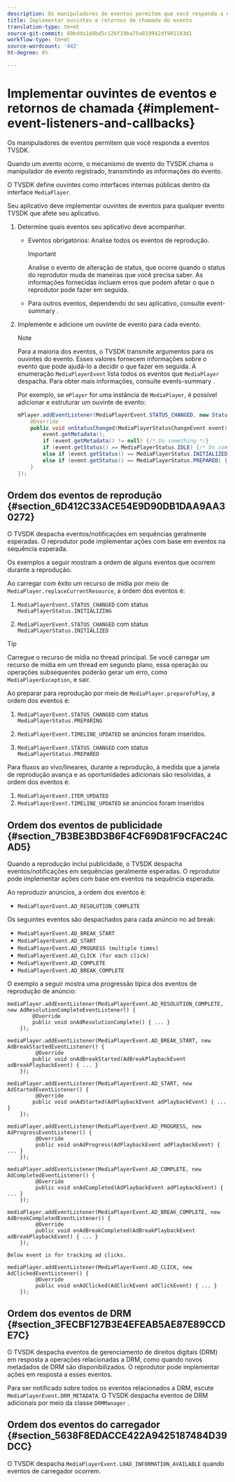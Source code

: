 ```yaml
---
description: Os manipuladores de eventos permitem que você responda a eventos TVSDK.
title: Implementar ouvintes e retornos de chamada do evento
translation-type: tm+mt
source-git-commit: 89bdda1d4bd5c126f19ba75a819942df901183d1
workflow-type: tm+mt
source-wordcount: '442'
ht-degree: 0%

---
```



# Implementar ouvintes de eventos e retornos de chamada {#implement-event-listeners-and-callbacks}

Os manipuladores de eventos permitem que você responda a eventos TVSDK.

Quando um evento ocorre, o mecanismo de evento do TVSDK chama o manipulador de evento registrado, transmitindo as informações do evento.

O TVSDK define ouvintes como interfaces internas públicas dentro da interface `MediaPlayer`.

Seu aplicativo deve implementar ouvintes de eventos para qualquer evento TVSDK que afete seu aplicativo.

1. Determine quais eventos seu aplicativo deve acompanhar.

   * Eventos obrigatórios: Analise todos os eventos de reprodução.

      >[!IMPORTANT]
      >
      >Analise o evento de alteração de status, que ocorre quando o status do reprodutor muda de maneiras que você precisa saber. As informações fornecidas incluem erros que podem afetar o que o reprodutor pode fazer em seguida.

   * Para outros eventos, dependendo do seu aplicativo, consulte event-summary .

1. Implemente e adicione um ouvinte de evento para cada evento.

   >[!NOTE]
   >
   >Para a maioria dos eventos, o TVSDK transmite argumentos para os ouvintes do evento. Esses valores fornecem informações sobre o evento que pode ajudá-lo a decidir o que fazer em seguida. A enumeração `MediaPlayerEvent` lista todos os eventos que `MediaPlayer` despacha. Para obter mais informações, consulte events-summary .

   Por exemplo, se `mPlayer` for uma instância de `MediaPlayer`, é possível adicionar e estruturar um ouvinte de evento:

   ```java
   mPlayer.addEventListener(MediaPlayerEvent.STATUS_CHANGED, new StatusChangeEventListener() { 
       @Override 
       public void onStatusChanged(MediaPlayerStatusChangeEvent event) { 
           event.getMetadata(); 
           if (event.getMetadata() != null) {/* Do something */} 
           if (event.getStatus() == MediaPlayerStatus.IDLE) {/* Do something */} 
           else if (event.getStatus() == MediaPlayerStatus.INITIALIZED) {/* Do something */} 
           else if (event.getStatus() == MediaPlayerStatus.PREPARED) {/* Do something */} 
       } 
   }); 
   ```

## Ordem dos eventos de reprodução {#section_6D412C33ACE54E9D90DB1DAA9AA30272}

O TVSDK despacha eventos/notificações em sequências geralmente esperadas. O reprodutor pode implementar ações com base em eventos na sequência esperada.

Os exemplos a seguir mostram a ordem de alguns eventos que ocorrem durante a reprodução.

Ao carregar com êxito um recurso de mídia por meio de `MediaPlayer.replaceCurrentResource`, a ordem dos eventos é:

1. `MediaPlayerEvent.STATUS_CHANGED` com status  `MediaPlayerStatus.INITIALIZING`

1. `MediaPlayerEvent.STATUS_CHANGED` com status  `MediaPlayerStatus.INITIALIZED`

>[!TIP]
>
>Carregue o recurso de mídia no thread principal. Se você carregar um recurso de mídia em um thread em segundo plano, essa operação ou operações subsequentes poderão gerar um erro, como `MediaPlayerException`, e sair.

Ao preparar para reprodução por meio de `MediaPlayer.prepareToPlay`, a ordem dos eventos é:

1. `MediaPlayerEvent.STATUS_CHANGED` com status  `MediaPlayerStatus.PREPARING`

1. `MediaPlayerEvent.TIMELINE_UPDATED` se anúncios foram inseridos.
1. `MediaPlayerEvent.STATUS_CHANGED` com status  `MediaPlayerStatus.PREPARED`

Para fluxos ao vivo/lineares, durante a reprodução, à medida que a janela de reprodução avança e as oportunidades adicionais são resolvidas, a ordem dos eventos é:

1. `MediaPlayerEvent.ITEM_UPDATED`
1. `MediaPlayerEvent.TIMELINE_UPDATED` se anúncios foram inseridos

## Ordem dos eventos de publicidade {#section_7B3BE3BD3B6F4CF69D81F9CFAC24CAD5}

Quando a reprodução inclui publicidade, o TVSDK despacha eventos/notificações em sequências geralmente esperadas. O reprodutor pode implementar ações com base em eventos na sequência esperada.

Ao reproduzir anúncios, a ordem dos eventos é:

* `MediaPlayerEvent.AD_RESOLUTION_COMPLETE`

Os seguintes eventos são despachados para cada anúncio no ad break:

* `MediaPlayerEvent.AD_BREAK_START`
* `MediaPlayerEvent.AD_START`
* `MediaPlayerEvent.AD_PROGRESS (multiple times)`
* `MediaPlayerEvent.AD_CLICK (for each click)`
* `MediaPlayerEvent.AD_COMPLETE`
* `MediaPlayerEvent.AD_BREAK_COMPLETE`

O exemplo a seguir mostra uma progressão típica dos eventos de reprodução de anúncio:

```
mediaPlayer.addEventListener(MediaPlayerEvent.AD_RESOLUTION_COMPLETE, new AdResolutionCompleteEventListener() { 
        @Override 
        public void onAdResolutionComplete() { ... } 
    }); 
 
mediaPlayer.addEventListener(MediaPlayerEvent.AD_BREAK_START, new AdBreakStartedEventListener() { 
         @Override 
        public void onAdBreakStarted(AdBreakPlaybackEvent adBreakPlaybackEvent) { ... } 
    }); 
 
mediaPlayer.addEventListener(MediaPlayerEvent.AD_START, new AdStartedEventListener() { 
         @Override 
        public void onAdStarted(AdPlaybackEvent adPlaybackEvent) { ... } 
    }); 
 
mediaPlayer.addEventListener(MediaPlayerEvent.AD_PROGRESS, new AdProgressEventListener() { 
         @Override 
         public void onAdProgress(AdPlaybackEvent adPlaybackEvent) { ... } 
    }); 
 
mediaPlayer.addEventListener(MediaPlayerEvent.AD_COMPLETE, new AdCompletedEventListener() { 
         @Override 
         public void onAdCompleted(AdPlaybackEvent adPlaybackEvent) { ... } 
    }); 
 
mediaPlayer.addEventListener(MediaPlayerEvent.AD_BREAK_COMPLETE, new AdBreakCompletedEventListener() { 
         @Override 
         public void onAdBreakCompleted(AdBreakPlaybackEvent adBreakPlaybackEvent) { ... } 
    }); 
 
Below event is for tracking ad clicks. 
 
mediaPlayer.addEventListener(MediaPlayerEvent.AD_CLICK, new AdClickedEventListener() { 
         @Override 
         public void onAdClicked(AdClickEvent adClickEvent) { ... } 
    });
```

## Ordem dos eventos de DRM {#section_3FECBF127B3E4EFEAB5AE87E89CCDE7C}

O TVSDK despacha eventos de gerenciamento de direitos digitais (DRM) em resposta a operações relacionadas a DRM, como quando novos metadados de DRM são disponibilizados. O reprodutor pode implementar ações em resposta a esses eventos.

Para ser notificado sobre todos os eventos relacionados a DRM, escute `MediaPlayerEvent.DRM_METADATA`. O TVSDK despacha eventos de DRM adicionais por meio da classe `DRMManager` .

## Ordem dos eventos do carregador {#section_5638F8EDACCE422A9425187484D39DCC}

O TVSDK despacha `MediaPlayerEvent.LOAD_INFORMATION_AVAILABLE` quando eventos de carregador ocorrem.